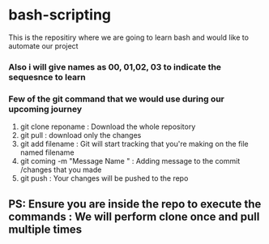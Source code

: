 # bash-scripting

This is the repositiry where we are going to learn bash and would like to automate our project

### Also i will give names as 00, 01,02, 03 to indicate the sequesnce to learn

### Few of the git command that we would use during our upcoming journey

1) git clone reponame  : Download the whole repository
2) git pull : download only the changes
3) git add filename  : Git will start tracking that you're making on the file named filename
4) git coming -m "Message Name " : Adding message to the commit /changes that you made
5) git push    : Your changes will be pushed to the repo

## PS: Ensure you are inside the repo to execute the commands : We will perform clone once and pull multiple times